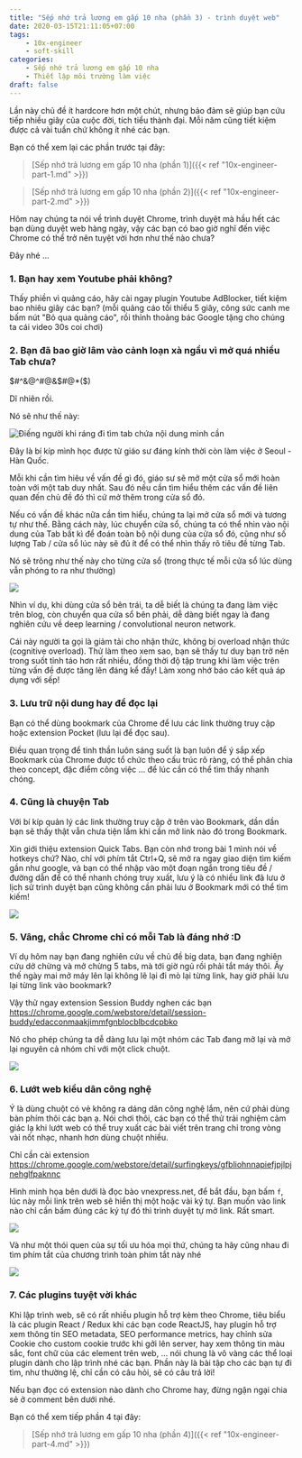 ```yaml
---
title: "Sếp nhớ trả lương em gấp 10 nha (phần 3) - trình duyệt web"
date: 2020-03-15T21:11:05+07:00
tags:
    - 10x-engineer
    - soft-skill
categories:
    - Sếp nhớ trả lương em gấp 10 nha
    - Thiết lập môi trường làm việc
draft: false
---
```


Lần này chủ đề ít hardcore hơn một chút, nhưng bảo đảm sẽ giúp bạn cứu tiếp nhiều giây của cuộc đời, tích tiểu thành đại. Mỗi năm cũng tiết kiệm được cả vài tuần chứ không ít nhé các bạn.


Bạn có thể xem lại các phần trước tại đây:
>[Sếp nhớ trả lương em gấp 10 nha (phần 1)]({{< ref "10x-engineer-part-1.md" >}})

>[Sếp nhớ trả lương em gấp 10 nha (phần 2)]({{< ref "10x-engineer-part-2.md" >}})


Hôm nay chúng ta nói về trình duyệt Chrome, trình duyệt mà hầu hết các bạn dùng duyệt web hàng ngày, vậy các bạn có bao giờ nghĩ đến việc Chrome có thể trở nên tuyệt vời hơn như thế nào chưa?

Đây nhé ...

### 1. Bạn hay xem Youtube phải không?

Thấy phiền vì quảng cáo, hãy cài ngay plugin Youtube AdBlocker, tiết kiệm bao nhiêu giây các bạn?
(mỗi quảng cáo tối thiểu 5 giây, công sức canh me bấm nút "Bỏ qua quảng cáo", rồi thỉnh thoảng bác Google tặng cho chúng ta cái video 30s coi chơi)


### 2. Bạn đã bao giờ lâm vào cảnh loạn xà ngầu vì mở quá nhiều Tab chưa? 

$#^&@^#@&$#@*($)

Dĩ nhiên rồi.

Nó sẽ như thế này:

![](/img/10x-chrome-tabs.png "Điếng người khi ráng đi tìm tab chứa nội dung mình cần")


Đây là bí kíp mình học được từ giáo sư đáng kính thời còn làm việc ở Seoul - Hàn Quốc.

Mỗi khi cần tìm hiêu về vấn đề gì đó, giáo sư sẽ mở một cửa sổ mới hoàn toàn với một tab duy nhất.
Sau đó nếu cần tìm hiểu thêm các vấn đề liên quan đến chủ đề đó thì cứ mở thêm trong cửa sổ đó.

Nếu có vấn đề khác nữa cần tìm hiểu, chúng ta lại mở cửa sổ mới và tương tự như thế.
Bằng cách này, lúc chuyển cửa sổ, chúng ta có thể nhìn vào nội dung của Tab bất kì để đoán toàn bộ nội dung của cửa sổ đó, cũng như số lượng Tab / cửa sổ lúc này sẽ đủ ít để có thể nhìn thấy rõ tiêu đề từng Tab.

Nó sẽ trông như thế này cho từng cửa sổ  (trong thực tế mỗi cửa sổ lúc dùng vẫn phóng to ra như thường)

![](/img/10x-chrome-simplify.png)

Nhìn ví dụ, khi dùng cửa sổ bên trái, ta dễ biết là chúng ta đang làm việc trên blog, còn chuyển qua cửa sổ bên phải, dễ dàng biết ngay là đang nghiên cứu về deep learning / convolutional neuron network.

Cái này người ta gọi là giảm tải cho nhận thức, không bị overload nhận thức (cognitive overload). Thử làm theo xem sao, bạn sẽ thấy tư duy bạn trở nên trong suốt tỉnh táo hơn rất nhiều, đồng thời độ tập trung khi làm việc trên từng vấn đề được tăng lên đáng kể đấy! Làm xong nhớ báo cáo kết quả áp dụng với sếp!

### 3. Lưu trữ nội dung hay để đọc lại

Bạn có thể dùng bookmark của Chrome để lưu các link thường truy cập hoặc extension Pocket (lưu lại để đọc sau).

Điều quan trọng để tinh thần luôn sáng suốt là bạn luôn để ý sắp xếp Bookmark của Chrome được tổ chức theo cấu trúc rõ ràng, có thể phân chia theo concept, đặc điểm công việc ... để lúc cần có thể tìm thấy nhanh chóng.

### 4. Cũng là chuyện Tab

Với bí kíp quản lý các link thường truy cập ở trên vào Bookmark, dần dần bạn sẽ thấy thật vẫn chưa tiện lắm khi cần mở link nào đó trong Bookmark.

Xin giới thiệu extension Quick Tabs. Bạn còn nhớ trong bài 1 mình nói về hotkeys chứ? Nào, chỉ với phím tắt Ctrl+Q, sẽ mở ra ngay giao diện tìm kiếm gần như google, và bạn có thể nhập vào một đoạn ngắn trong tiêu đề / đường dẫn để có thể nhanh chóng truy xuất, lưu ý là có nhiều link đã lưu ở lịch sử trình duyệt bạn cũng không cần phải lưu ở Bookmark mới có thể tìm kiếm!

![](/img/10x-chrome-bookmark.png)

### 5. Vâng, chắc Chrome chỉ có mỗi Tab là đáng nhớ :D

Ví dụ hôm nay bạn đang nghiên cứu về chủ đề big data, bạn đang nghiên cứu dở chừng và mở chừng 5 tabs, mà tới giờ ngủ rồi phải tắt máy thôi. Ấy thế ngày mai mở máy lên lại không lẽ lại đi mò lại từng link, hay giờ phải lưu lại từng link vào bookmark?

Vậy thử ngay extension Session Buddy nghen các bạn https://chrome.google.com/webstore/detail/session-buddy/edacconmaakjimmfgnblocblbcdcpbko

Nó cho phép chúng ta dễ dàng lưu lại một nhóm các Tab đang mở lại và mở lại nguyên cả nhóm chỉ với một click chuột.

![](/img/10x-chrome-session-buddy.png)

### 6. Lướt web kiểu dân công nghệ

Ý là dùng chuột có vẻ không ra dáng dân công nghệ lắm, nên cứ phải dùng bàn phím thôi các bạn ạ.
Nói chơi thôi, các bạn có thể thử trải nghiệm cảm giác lạ khi lướt web có thể truy xuất các bài viết trên trang chỉ trong vòng vài nốt nhạc, nhanh hơn dùng chuột nhiều.

Chỉ cần cài extension https://chrome.google.com/webstore/detail/surfingkeys/gfbliohnnapiefjpjlpjnehglfpaknnc

Hình minh họa bên dưới là đọc bào vnexpress.net, để bắt đầu, bạn bấm ```f```, lúc này mỗi link trên web sẽ hiển thị một hoặc vài ký tự. Bạn muốn vào link nào chỉ cần bấm đúng các ký tự đó thì trình duyệt tự mở link. Rất smart.

![](/img/10x-chrome-surfing-keys.png)

Và như một thói quen của sự tối ưu hóa mọi thứ, chúng ta hãy cũng nhau đi tìm phím tắt của chương trình toàn phím tắt này nhé

![](/img/10x-chrome-surfing-keys-2.png)

### 7. Các plugins tuyệt vời khác

Khi lập trình web, sẽ có rất nhiều plugin hỗ trợ kèm theo Chrome, tiêu biểu là các plugin React / Redux khi các bạn code ReactJS, hay plugin hỗ trợ xem thông tin SEO metadata, SEO performance metrics, hay chỉnh sửa Cookie cho custom cookie trước khi gởi lên server, hay xem thông tin màu sắc, font chữ của các element trên web, ... nói chung là vô vàng các thể loại plugin dành cho lập trình nhé các bạn. Phần này là bài tập cho các bạn tự đi tìm, như thường lệ, chỉ cần có câu hỏi, sẽ có câu trả lời!

Nếu bạn đọc có extension nào dành cho Chrome hay, đừng ngận ngại chia sẻ ở comment bên dưới nhé.


Bạn có thể xem tiếp phần 4 tại đây:
>[Sếp nhớ trả lương em gấp 10 nha (phần 4)]({{< ref "10x-engineer-part-4.md" >}})
